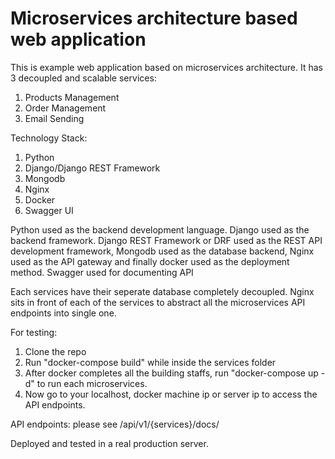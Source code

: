 # Microservices architecture based web application

This is example web application based on microservices architecture. It has 3 decoupled and scalable services:

01. Products Management
02. Order Management
03. Email Sending

Technology Stack:
01. Python 
02. Django/Django REST Framework
03. Mongodb
04. Nginx
05. Docker
06. Swagger UI

Python used as the backend development language. Django used as the backend framework. Django REST Framework or DRF used as the REST API development framework, Mongodb used as the database backend, Nginx used as the API gateway and finally docker used as the deployment method. Swagger used for documenting API

Each services have their seperate database completely decoupled. Nginx sits in front of each of the services to abstract all the microservices API endpoints into single one.

For testing:
01. Clone the repo
02. Run "docker-compose build" while inside the services folder
03. After docker completes all the building staffs, run "docker-compose up -d" to run each microservices.
04. Now go to your localhost, docker machine ip or server ip to access the API endpoints.

API endpoints: please see /api/v1/{services}/docs/ 

Deployed and tested in a real production server.
